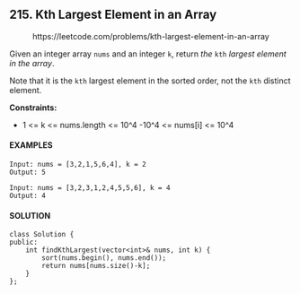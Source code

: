 ## 215. Kth Largest Element in an Array

<p align="center">
    https://leetcode.com/problems/kth-largest-element-in-an-array
</P>

Given an integer array `nums` and an integer `k`, return _the_ `kth` _largest element in the array_.

Note that it is the `kth` largest element in the sorted order, not the `kth` distinct element.

**Constraints:**
- 1 <= k <= nums.length <= 10^4
    -10^4 <= nums[i] <= 10^4


<h4>EXAMPLES</h4>

```
Input: nums = [3,2,1,5,6,4], k = 2
Output: 5
```

```
Input: nums = [3,2,3,1,2,4,5,5,6], k = 4
Output: 4
```

<h4>SOLUTION</h4>

```
class Solution {
public:
    int findKthLargest(vector<int>& nums, int k) {
        sort(nums.begin(), nums.end());
        return nums[nums.size()-k];
    }
};
```
